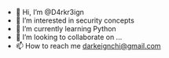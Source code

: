 - 👋 Hi, I’m @D4rkr3ign
- 👀 I’m interested in security concepts
- 🌱 I’m currently learning Python
- 💞️ I’m looking to collaborate on ...
- 📫 How to reach me darkeignchi@gmail.com

<!---
D4rkr3ign/D4rkr3ign is a ✨ special ✨ repository because its `README.md` (this file) appears on your GitHub profile.
You can click the Preview link to take a look at your changes.
--->
